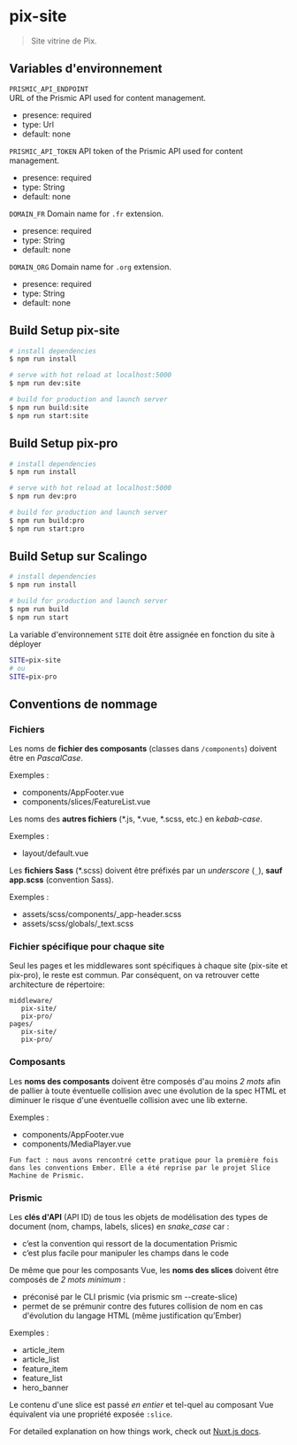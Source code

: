# pix-site

> Site vitrine de Pix.

## Variables d'environnement

`PRISMIC_API_ENDPOINT`  
URL of the Prismic API used for content management.

- presence: required
- type: Url
- default: none

`PRISMIC_API_TOKEN`
API token of the Prismic API used for content management.

- presence: required
- type: String
- default: none

`DOMAIN_FR`
Domain name for `.fr` extension.

- presence: required
- type: String
- default: none

`DOMAIN_ORG`
Domain name for `.org` extension.

- presence: required
- type: String
- default: none

## Build Setup pix-site

```bash
# install dependencies
$ npm run install

# serve with hot reload at localhost:5000
$ npm run dev:site

# build for production and launch server
$ npm run build:site
$ npm run start:site
```

## Build Setup pix-pro

```bash
# install dependencies
$ npm run install

# serve with hot reload at localhost:5000
$ npm run dev:pro

# build for production and launch server
$ npm run build:pro
$ npm run start:pro
```


## Build Setup sur Scalingo

```bash
# install dependencies
$ npm run install

# build for production and launch server
$ npm run build
$ npm run start
```

La variable d'environnement `SITE` doit être assignée en fonction du site à déployer

```bash
SITE=pix-site
# ou
SITE=pix-pro
```

## Conventions de nommage

### Fichiers

Les noms de **fichier des composants** (classes dans `/components`) doivent être en *PascalCase*.

Exemples :
- components/AppFooter.vue
- components/slices/FeatureList.vue

Les noms des **autres fichiers** (*.js, *.vue, *.scss, etc.) en *kebab-case*.

Exemples : 
- layout/default.vue

Les **fichiers Sass** (*.scss) doivent être préfixés par un *underscore* (`_`), **sauf app.scss** (convention Sass).

Exemples : 
- assets/scss/components/_app-header.scss
- assets/scss/globals/_text.scss

### Fichier spécifique pour chaque site

Seul les pages et les middlewares sont spécifiques à chaque site (pix-site et pix-pro), le reste est commun.
Par conséquent, on va retrouver cette architecture de répertoire:

```
middleware/
   pix-site/
   pix-pro/
pages/
   pix-site/
   pix-pro/
```

### Composants

Les **noms des composants** doivent être composés d'au moins *2 mots* afin de pallier à toute éventuelle collision avec une évolution de la spec HTML et diminuer le risque d'une éventuelle collision avec une lib externe.

Exemples :
- components/AppFooter.vue
- components/MediaPlayer.vue

```
Fun fact : nous avons rencontré cette pratique pour la première fois dans les conventions Ember. Elle a été reprise par le projet Slice Machine de Prismic.
```

### Prismic

Les **clés d'API** (API ID) de tous les objets de modélisation des types de document (nom, champs, labels, slices) en *snake_case* car :
- c’est la convention qui ressort de la documentation Prismic
- c’est plus facile pour manipuler les champs dans le code

De même que pour les composants Vue, les **noms des slices** doivent être composés de *2 mots minimum* :
- préconisé par le CLI prismic (via prismic sm --create-slice)
- permet de se prémunir contre des futures collision de nom en cas d'évolution du langage HTML (même justification qu’Ember)

Exemples : 
- article_item
- article_list
- feature_item
- feature_list
- hero_banner 

Le contenu d'une slice est passé *en entier* et tel-quel au composant Vue équivalent via une propriété exposée `:slice`.

For detailed explanation on how things work, check out [Nuxt.js docs](https://nuxtjs.org).
